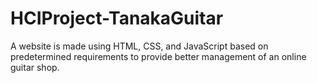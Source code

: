 # HCIProject-TanakaGuitar
A website is made using HTML, CSS, and JavaScript based on predetermined requirements to provide better management of an online guitar shop.
